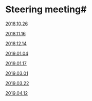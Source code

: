 # Steering meeting#

<a href="/compiler-team/docs/minutes/steering-meeting/2018.10.26"> 2018.10.26 </a>

<a href="/compiler-team/docs/minutes/steering-meeting/2018.11.16"> 2018.11.16 </a>

<a href="/compiler-team/docs/minutes/steering-meeting/2018.12.14"> 2018.12.14 </a>

<a href="/compiler-team/docs/minutes/steering-meeting/2019.01.04"> 2019.01.04</a>

<a href="/compiler-team/docs/minutes/steering-meeting/2019.01.17"> 2019.01.17 </a>

<a href="/compiler-team/docs/minutes/steering-meeting/2019.03.01"> 2019.03.01 </a>


<a href="/compiler-team/docs/minutes/steering-meeting/2019.03.22"> 2019.03.22</a>

<a href="/compiler-team/docs/minutes/steering-meeting/2019.04.12"> 2019.04.12</a>



